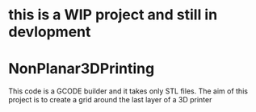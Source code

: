 # this is a WIP project and still in devlopment
# NonPlanar3DPrinting
This code is a GCODE builder and it takes only STL files. The aim of this project is to create a grid around the last layer of a 3D printer
